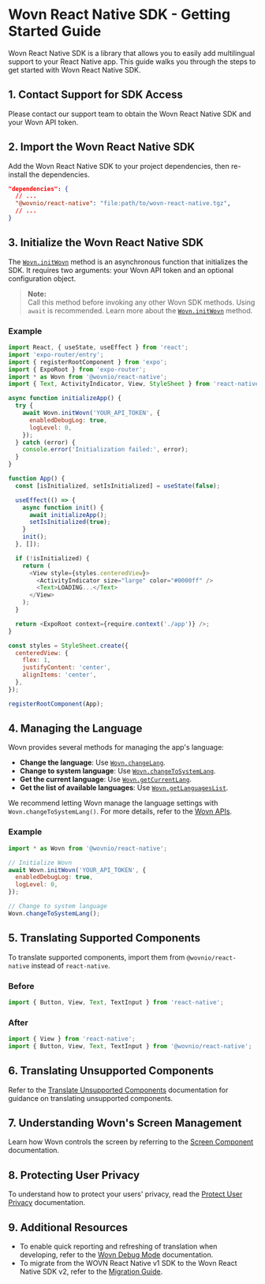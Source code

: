 
# Wovn React Native SDK - Getting Started Guide

Wovn React Native SDK is a library that allows you to easily add multilingual support to your React Native app. This guide walks you through the steps to get started with Wovn React Native SDK.

## 1. Contact Support for SDK Access

Please contact our support team to obtain the Wovn React Native SDK and your Wovn API token.

## 2. Import the Wovn React Native SDK

Add the Wovn React Native SDK to your project dependencies, then re-install the dependencies.

```json
"dependencies": {
  // ...
  "@wovnio/react-native": "file:path/to/wovn-react-native.tgz",
  // ...
}
```

## 3. Initialize the Wovn React Native SDK

The [`Wovn.initWovn`](./wovn_apis#initwovn) method is an asynchronous function that initializes the SDK. It requires two arguments: your Wovn API token and an optional configuration object.

> **Note:**  
> Call this method before invoking any other Wovn SDK methods. Using `await` is recommended. Learn more about the [`Wovn.initWovn`](./wovn_apis#initwovn) method.

### Example

```javascript
import React, { useState, useEffect } from 'react';
import 'expo-router/entry';
import { registerRootComponent } from 'expo';
import { ExpoRoot } from 'expo-router';
import * as Wovn from '@wovnio/react-native';
import { Text, ActivityIndicator, View, StyleSheet } from 'react-native';

async function initializeApp() {
  try {
    await Wovn.initWovn('YOUR_API_TOKEN', {
      enabledDebugLog: true,
      logLevel: 0,
    });
  } catch (error) {
    console.error('Initialization failed:', error);
  }
}

function App() {
  const [isInitialized, setIsInitialized] = useState(false);

  useEffect(() => {
    async function init() {
      await initializeApp();
      setIsInitialized(true);
    }
    init();
  }, []);

  if (!isInitialized) {
    return (
      <View style={styles.centeredView}>
        <ActivityIndicator size="large" color="#0000ff" />
        <Text>LOADING...</Text>
      </View>
    );
  }

  return <ExpoRoot context={require.context('./app')} />;
}

const styles = StyleSheet.create({
  centeredView: {
    flex: 1,
    justifyContent: 'center',
    alignItems: 'center',
  },
});

registerRootComponent(App);
```

## 4. Managing the Language

Wovn provides several methods for managing the app's language:

- **Change the language**: Use [`Wovn.changeLang`](./wovn_apis#changelang).
- **Change to system language**: Use [`Wovn.changeToSystemLang`](./wovn_apis#changetosystemlang).
- **Get the current language**: Use [`Wovn.getCurrentLang`](./wovn_apis#getcurrentlang).
- **Get the list of available languages**: Use [`Wovn.getLanguagesList`](./wovn_apis#getlanguageslist).

We recommend letting Wovn manage the language settings with `Wovn.changeToSystemLang()`. For more details, refer to the [Wovn APIs](./wovn_apis.md#changetosystemlang).

### Example

```javascript
import * as Wovn from '@wovnio/react-native';

// Initialize Wovn
await Wovn.initWovn('YOUR_API_TOKEN', {
  enabledDebugLog: true,
  logLevel: 0,
});

// Change to system language
Wovn.changeToSystemLang();
```

## 5. Translating Supported Components

To translate supported components, import them from `@wovnio/react-native` instead of `react-native`.

### Before

```javascript
import { Button, View, Text, TextInput } from 'react-native';
```

### After

```javascript
import { View } from 'react-native';
import { Button, View, Text, TextInput } from '@wovnio/react-native';
```

## 6. Translating Unsupported Components

Refer to the [Translate Unsupported Components](./translate_unsupported_components.md) documentation for guidance on translating unsupported components.

## 7. Understanding Wovn's Screen Management

Learn how Wovn controls the screen by referring to the [Screen Component](./screen_component.md) documentation.

## 8. Protecting User Privacy

To understand how to protect your users' privacy, read the [Protect User Privacy](./protect_user_privacy.md) documentation.

## 9. Additional Resources

- To enable quick reporting and refreshing of translation when developing, refer to the [Wovn Debug Mode](./debug_mode.md) documentation.
- To migrate from the WOVN React Native v1 SDK to the Wovn React Native SDK v2, refer to the [Migration Guide](./migration_from_v1_to_v2.md).

